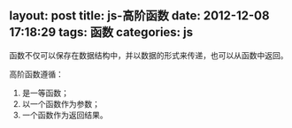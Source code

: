 layout: post
title: js-高阶函数
date: 2012-12-08 17:18:29
tags: 函数
categories: js
---

函数不仅可以保存在数据结构中，并以数据的形式来传递，也可以从函数中返回。

<!-- more -->

高阶函数遵循：
1. 是一等函数；
2. 以一个函数作为参数；
3. 一个函数作为返回结果。


```JavaScript

```
